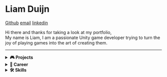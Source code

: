 # Liam Duijn  
[Github](https://github.com/LiamDCreator) [email](mailto:liamduijn@gmail.com) [linkedin](https://www.linkedin.com/in/liam-duijn-a03692296/)  

Hi there and thanks for taking a look at my portfolio,  
My name is Liam, I am a passionate Unity game developer trying to turn the joy of playing games into the art of creating them.

---

<details>
  <summary><strong>🎮 Projects</strong></summary>
  
<h2>Card Guesser                  
<a href="https://liamdcreator.itch.io/card-guesser" target="_blank">
  <img src="https://img.shields.io/badge/PLAY%20NOW-red?style=for-the-badge&logo=itch.io&logoColor=white" alt="Play Card Guesser" style="height:60px;">
</a>
</h2>
  <p>
 Card Guesser is a risk-based card game I developed in just 6 days for the Brackeys Game Jam 2025.2. The game revolves around two chests: one with a random value and one with a revealed value, both within the same range. The player’s goal is to guess which chest holds the higher value.

To influence their chances, players can use cards that either make the guess easier (at the cost of points) or harder (to gain extra points). The challenge is to survive 10 rounds while racking up the highest score possible, rewarding players who embrace risk and make bold choices.  
  </p>
   <p><strong>Theme:</strong> Risk it for the biscuit </p>
   <p><strong>Technologies:</strong> Unity, C#, GitHub, Milanote</p>
Watch this video for gameplay
<div style="display: flex; gap: 20px; align-items: center;">

  <!-- YouTube video with thumbnail -->
  <a href="https://www.youtube.com/watch?v=GThnvnxlWlY" target="_blank">
    <img src="https://img.youtube.com/vi/GThnvnxlWlY/0.jpg" 
         alt="YouTube Video Thumbnail" 
         style="height:200px; object-fit:cover; cursor:pointer; border-radius:8px;">
  </a>

  <!-- Your custom image -->
  <a href="images/results Gamejam.jpg" target="_blank">
    <img src="images/results Gamejam.jpg" 
         alt="Game Results" 
         style="height:200px; object-fit:cover; border-radius:8px;">
  </a>

</div>
  
  <h2>A Cookie's Quest                  
    <a href="https://play.google.com/store/apps/details?id=com.liamDCreator" target="_blank">   
      <img src="https://play.google.com/intl/en_us/badges/static/images/badges/en_badge_web_generic.png" alt="Get it on Google Play" width="200">   
    </a>       
  </h2>  



    
  <p>
    A Cookie's Quest is an endless 2D arcade game developed in Unity and published on the Play Store.
    I designed and built this game as a way to complete a fully realized small-scale project, allowing me to become familiar with every stage of the game development process — from concept to release.
    Publishing the game on the Play Store was not only a way to share my creation with others, but also a meaningful test to see if my work met the standards required for public release.
  </p>

  <p><strong>Technologies:</strong> Unity, C#, GitHub, Milanote, Aseprite, Ableton 12</p>

  <p><strong>Solo project —</strong> built from concept to release. Only assets used are background and sound effects; everything else is 100% made by me.</p>  
     <p>watch this video for gameplay </p>  
    <a href="https://www.youtube.com/watch?v=zmWWd107VPU" target="_blank">
    <img src="https://img.youtube.com/vi/zmWWd107VPU/0.jpg" alt="A Cookie's Quest Video" width="480" style="max-width:100%;">
  </a>   

  <h2>Slippery Slime</h2> 




  <p>
    Slippery Slime is an endless 2D arcade game and my current project. It builds upon the foundations of <em>A Cookie's Quest</em>, but on a larger scale and with increased complexity.
    In this game, you play as a slime caught in the middle of a war between humans and monsters. Both factions actively engage each other on the battlefield, and the player must survive by navigating through the chaos — dodging, weaving, and using the environment to stay alive.
  </p>

  <p>
    The game focuses on two core elements: the player’s unique movement and the dynamic combat between factions.
    By observing enemy patterns and the flow of battle, players can identify safe zones and opportunities to maneuver.
    This encourages strategic thinking and quick reflexes, making each run unpredictable and engaging.
  </p>

  <p><strong>Technologies:</strong> Unity, C#, GitHub, Milanote, Aseprite</p>

  <p><strong>Status:</strong> Still in development</p>  
<p>Watch this video for gameplay:   </p>
   <div style="display: flex; gap: 20px; align-items: center;">

  <!-- YouTube video with thumbnail -->
  <a href="https://www.youtube.com/watch?v=xJtZG1ntgl8" target="_blank">
    <img src="https://img.youtube.com/vi/xJtZG1ntgl8/0.jpg" 
         alt="YouTube Video Thumbnail" 
         style="width:30%; cursor:pointer; border-radius:8px;">
  </a>
</div>
</details>

<details>
  <summary><strong>💼 Career</strong></summary>

  <h2>My Game Development Journey</h2>

  <p>My interest in game development began when I was 18, after I realized that games weren’t just meant to be played — they could be created. Playing games and learning about them has always been the most fun and inspiring thing for me, so I was surprised it took me that long to realize I could start making them myself.</p>

  <p>I immediately started experimenting and enrolled in the Hogeschool van Amsterdam to study game development. While I did learn the basics, I had little time for personal projects, and after 1.5 years I realized the academic route wasn’t the right fit for me. I made the decision to leave and fully focus on learning game development on my own.</p>

  <p>Along the way, I ran into common beginner pitfalls — getting stuck in tutorial hell, or trying to build games that were way too large for my skill level. Even though these struggles slowed me down at times, they taught me valuable lessons about what it actually takes to complete a game. Most importantly, they showed me how passionate I am about game development — because even after failing over and over, I still wanted to keep going.</p>

  <p>To break the cycle and improve my approach, I decided to create a complete game with the smallest possible scope. That became <em>A Cookie’s Quest</em>, a simple but finished project that helped me understand the full development pipeline from start to finish. I'm currently working on <em>Slippery Slime</em>, a more ambitious project with a higher level of complexity, and I’m excited to keep building from here.</p>

  <h2>Hogeschool van Amsterdam</h2>
  <h3>Game Development Studies</h3> 
  <p><i>2022 – 2024 (1.5 years)</i></p> 

  <p>During my time at HvA, I studied the fundamentals of game development, including programming, design, and project workflows.  
  My most valuable experiences came from collaborating in team-based projects, where I learned how to communicate effectively, divide responsibilities, and contribute to larger creative goals.</p>
</details>

<details>
  <summary><strong>🛠 Skills</strong></summary>

  <ul>
    <li><strong>Programming & Tools</strong>
      <ul>
        <li>Unity (2D)</li>
        <li>C#</li>
        <li>Git</li>
        <li>Visual Studio Code</li>
      </ul>
    </li>
    <li><strong>Art & Design</strong>
      <ul>
        <li>Game Design</li>
        <li>UI/UX</li>
      </ul>
    </li>
    <li><strong>Other</strong>
      <ul>
        <li>Publishing</li>
        <li>Closed Testing</li>
        <li>Sound Design</li>
      </ul>
    </li>
  </ul>
</details>
